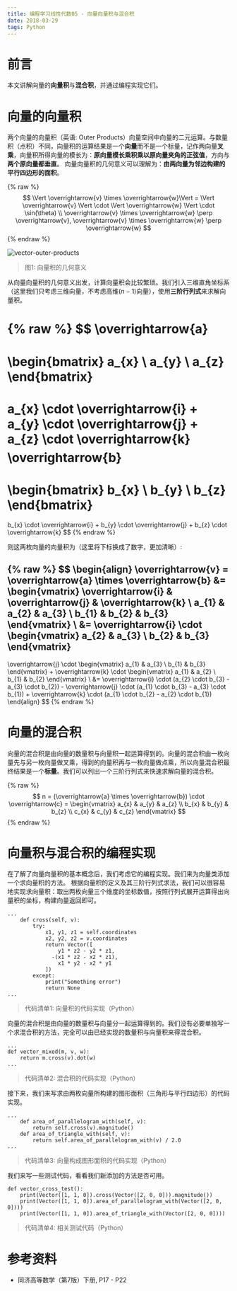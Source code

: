 ```yaml
---
title: 编程学习线性代数05 - 向量向量积与混合积
date: 2018-03-29
tags: Python
---
```


# 前言

本文讲解向量的**向量积**与**混合积**，并通过编程实现它们。

# 向量的向量积

两个向量的向量积（英语: Outer Products）向量空间中向量的二元运算。与数量积（点积）不同，向量积的运算结果是一个**向量**而不是一个标量，记作两向量**叉乘**，向量积所得向量的模长为：**原向量模长乘积乘以原向量夹角的正弦值**，方向与**两个原向量都垂直**。
向量向量积的几何意义可以理解为：**由两向量为邻边构建的平行四边形的面积**。

{% raw %}
$$
\Vert \overrightarrow{v} \times \overrightarrow{w}\Vert =
\Vert \overrightarrow{v} \Vert
\cdot
\Vert \overrightarrow{w} \Vert
\cdot
\sin(\theta)
\\
\overrightarrow{v} \times \overrightarrow{w}
\perp
\overrightarrow{v},
\overrightarrow{v} \times \overrightarrow{w}
\perp
\overrightarrow{w}
$$
{% endraw %}

![vector-outer-products](./vector-outer-products.svg)

> 图1: 向量积的几何意义

从向量向量积的几何意义出发，计算向量积会比较繁琐。我们引入三维直角坐标系（这里我们只考虑三维向量，不考虑高维$(n-1)$向量），使用**三阶行列式**来求解向量积。

{% raw %}
$$
\overrightarrow{a}
=
\begin{bmatrix}
a_{x} \\
a_{y} \\
a_{z} 
\end{bmatrix}
=
a_{x} \cdot \overrightarrow{i} +
a_{y} \cdot \overrightarrow{j} +
a_{z} \cdot \overrightarrow{k}
$$
$$
\overrightarrow{b}
=
\begin{bmatrix}
b_{x} \\
b_{y} \\
b_{z} 
\end{bmatrix}
=
b_{x} \cdot \overrightarrow{i} +
b_{y} \cdot \overrightarrow{j} +
b_{z} \cdot \overrightarrow{k}
$$
{% endraw %}

则这两枚向量的向量积为（这里将下标换成了数字，更加清晰）:

{% raw %}
$$
\begin{align}
\overrightarrow{v} =
\overrightarrow{a} \times \overrightarrow{b}
&=
\begin{vmatrix}
\overrightarrow{i} &
\overrightarrow{j} &
\overrightarrow{k} \\
a_{1} & a_{2} & a_{3} \\
b_{1} & b_{2} & b_{3}
\end{vmatrix}
\\
&=
\overrightarrow{i} \cdot
\begin{vmatrix}
a_{2} & a_{3} \\
b_{2} & b_{3}
\end{vmatrix}
-
\overrightarrow{j} \cdot
\begin{vmatrix}
a_{1} & a_{3} \\
b_{1} & b_{3}
\end{vmatrix}
+
\overrightarrow{k} \cdot
\begin{vmatrix}
a_{1} & a_{2} \\
b_{1} & b_{2}
\end{vmatrix} \\
&=
\overrightarrow{i} \cdot
(a_{2} \cdot b_{3} - a_{3} \cdot b_{2}) -
\overrightarrow{j} \cdot
(a_{1} \cdot b_{3} - a_{3} \cdot b_{1}) +
\overrightarrow{k} \cdot
(a_{1} \cdot b_{2} - a_{2} \cdot b_{1})
\end{align}
$$
{% endraw %}

# 向量的混合积

向量的混合积是由向量的数量积与向量积一起运算得到的。向量的混合积由一枚向量先与另一枚向量做叉乘，得到的向量积再与一枚向量做点乘，所以向量混合积最终结果是一个**标量**。我们可以列出一个三阶行列式来快速求解向量的混合积。

{% raw %}
$$
n = (\overrightarrow{a} \times \overrightarrow{b})
\cdot \overrightarrow{c} =
\begin{vmatrix}
  a_{x} & a_{y} & a_{z} \\
  b_{x} & b_{y} & b_{z} \\
  c_{x} & c_{y} & c_{z}
\end{vmatrix}
$$
{% endraw %}


# 向量积与混合积的编程实现

在了解了向量向量积的基本概念后，我们考虑它的编程实现。我们来为向量类添加一个求向量积的方法。
根据向量积的定义及其三阶行列式求法，我们可以很容易地实现求向量积：取出两枚向量三个维度的坐标数值，按照行列式展开运算得出向量积的坐标，构建向量返回即可。

```
...
    def cross(self, v):
        try:
            x1, y1, z1 = self.coordinates
            x2, y2, z2 = v.coordinates
            return Vector([
                y1 * z2 - y2 * z1,
              -(x1 * z2 - x2 * z1),
                x1 * y2 - x2 * y1
            ])
        except:
            print("Something error")
            return None
...
```

> 代码清单1: 向量积的代码实现（Python）

向量的混合积是由向量的数量积与向量分一起运算得到的。我们没有必要单独写一个求混合积的方法，完全可以由已经实现的数量积与向量积来得混合积。

```
...
def vector_mixed(m, v, w):
    return m.cross(v).dot(w)
...
```

> 代码清单2: 混合积的代码实现（Python）

接下来，我们来写求由两枚向量所构建的图形面积（三角形与平行四边形）的代码实现。

```
...
    def area_of_parallelogram_with(self, v):
        return self.cross(v).magnitude()
    def area_of_triangle_with(self, v):
        return self.area_of_parallelogram_with(v) / 2.0
...
```

> 代码清单3: 向量构成图形面积的代码实现（Python）

我们来写一些测试代码，看看我们新添加的方法是否可用。

```
def vector_cross_test():
    print(Vector([1, 1, 0]).cross(Vector([2, 0, 0])).magnitude())
    print(Vector([1, 1, 0]).area_of_parallelogram_with(Vector([2, 0, 0])))
    print(Vector([1, 1, 0]).area_of_triangle_with(Vector([2, 0, 0])))
```

> 代码清单4: 相关测试代码（Python）

# 参考资料

- 同济高等数学（第7版）下册, P17 - P22

